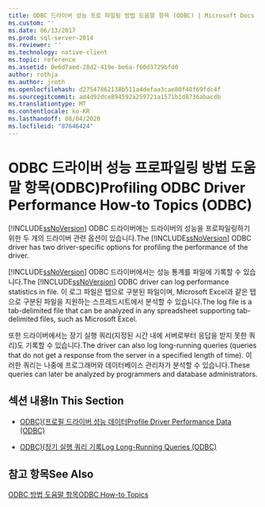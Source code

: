 ```yaml
---
title: ODBC 드라이버 성능 프로 파일링 방법 도움말 항목 (ODBC) | Microsoft Docs
ms.custom: ''
ms.date: 06/13/2017
ms.prod: sql-server-2014
ms.reviewer: ''
ms.technology: native-client
ms.topic: reference
ms.assetid: 0e6d7aed-28d2-419e-be6a-f60d3729bfd0
author: rothja
ms.author: jroth
ms.openlocfilehash: d27547862138b511a4defaa3cae80f48f69fdc4f
ms.sourcegitcommit: ad4d92dce894592a259721a1571b1d8736abacdb
ms.translationtype: MT
ms.contentlocale: ko-KR
ms.lasthandoff: 08/04/2020
ms.locfileid: "87646424"
---
```

# <a name="profiling-odbc-driver-performance-how-to-topics-odbc"></a><span data-ttu-id="fbf55-102">ODBC 드라이버 성능 프로파일링 방법 도움말 항목(ODBC)</span><span class="sxs-lookup"><span data-stu-id="fbf55-102">Profiling ODBC Driver Performance How-to Topics (ODBC)</span></span>
  <span data-ttu-id="fbf55-103">[!INCLUDE[ssNoVersion](../../includes/ssnoversion-md.md)] ODBC 드라이버에는 드라이버의 성능을 프로파일링하기 위한 두 개의 드라이버 관련 옵션이 있습니다.</span><span class="sxs-lookup"><span data-stu-id="fbf55-103">The [!INCLUDE[ssNoVersion](../../includes/ssnoversion-md.md)] ODBC driver has two driver-specific options for profiling the performance of the driver.</span></span>  
  
 <span data-ttu-id="fbf55-104">[!INCLUDE[ssNoVersion](../../includes/ssnoversion-md.md)] ODBC 드라이버에서는 성능 통계를 파일에 기록할 수 있습니다.</span><span class="sxs-lookup"><span data-stu-id="fbf55-104">The [!INCLUDE[ssNoVersion](../../includes/ssnoversion-md.md)] ODBC driver can log performance statistics in file.</span></span> <span data-ttu-id="fbf55-105">이 로그 파일은 탭으로 구분된 파일이며, Microsoft Excel과 같은 탭으로 구분된 파일을 지원하는 스프레드시트에서 분석할 수 있습니다.</span><span class="sxs-lookup"><span data-stu-id="fbf55-105">The log file is a tab-delimited file that can be analyzed in any spreadsheet supporting tab-delimited files, such as Microsoft Excel.</span></span>  
  
 <span data-ttu-id="fbf55-106">또한 드라이버에서는 장기 실행 쿼리(지정된 시간 내에 서버로부터 응답을 받지 못한 쿼리)도 기록할 수 있습니다.</span><span class="sxs-lookup"><span data-stu-id="fbf55-106">The driver can also log long-running queries (queries that do not get a response from the server in a specified length of time).</span></span> <span data-ttu-id="fbf55-107">이러한 쿼리는 나중에 프로그래머와 데이터베이스 관리자가 분석할 수 있습니다.</span><span class="sxs-lookup"><span data-stu-id="fbf55-107">These queries can later be analyzed by programmers and database administrators.</span></span>  
  
## <a name="in-this-section"></a><span data-ttu-id="fbf55-108">섹션 내용</span><span class="sxs-lookup"><span data-stu-id="fbf55-108">In This Section</span></span>  
  
-   [<span data-ttu-id="fbf55-109">ODBC&#41;&#40;프로필 드라이버 성능 데이터</span><span class="sxs-lookup"><span data-stu-id="fbf55-109">Profile Driver Performance Data &#40;ODBC&#41;</span></span>](profiling-odbc-driver-performance-data.md)  
  
-   [<span data-ttu-id="fbf55-110">ODBC&#41;&#40;장기 실행 쿼리 기록</span><span class="sxs-lookup"><span data-stu-id="fbf55-110">Log Long-Running Queries &#40;ODBC&#41;</span></span>](profiling-odbc-driver-performance-data-log-long-running-queries.md)  
  
## <a name="see-also"></a><span data-ttu-id="fbf55-111">참고 항목</span><span class="sxs-lookup"><span data-stu-id="fbf55-111">See Also</span></span>  
 [<span data-ttu-id="fbf55-112">ODBC 방법 도움말 항목</span><span class="sxs-lookup"><span data-stu-id="fbf55-112">ODBC How-to Topics</span></span>](odbc-how-to-topics.md)  
  
  
